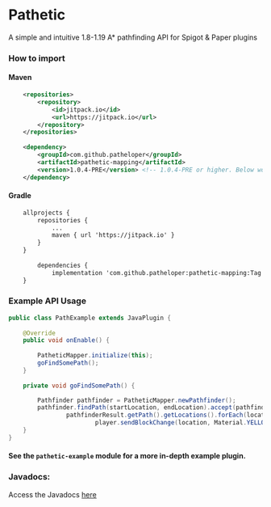 # Pathetic

A simple and intuitive 1.8-1.19 A* pathfinding API for Spigot & Paper plugins 

### How to import

#### Maven
```xml
	<repositories>
		<repository>
		    <id>jitpack.io</id>
		    <url>https://jitpack.io</url>
		</repository>
	</repositories>
 
 	<dependency>
	    <groupId>com.github.patheloper</groupId>
	    <artifactId>pathetic-mapping</artifactId>
	    <version>1.0.4-PRE</version> <!-- 1.0.4-PRE or higher. Below wont work -->
	</dependency>
```

#### Gradle
```xml
	allprojects {
		repositories {
			...
			maven { url 'https://jitpack.io' }
		}
	}
    
    	dependencies {
	        implementation 'com.github.patheloper:pathetic-mapping:Tag'
	}
```

### Example API Usage
```java
public class PathExample extends JavaPlugin {
    
    @Override
    public void onEnable() {
    
        PatheticMapper.initialize(this);
        goFindSomePath();
    }
    
    private void goFindSomePath() {

        Pathfinder pathfinder = PatheticMapper.newPathfinder();
        pathfinder.findPath(startLocation, endLocation).accept(pathfinderResult ->
                pathfinderResult.getPath().getLocations().forEach(location ->
                        player.sendBlockChange(location, Material.YELLOW_STAINED_GLASS.createBlockData())));
    }
}
```

#### See the `pathetic-example` module for a more in-depth example plugin.

### Javadocs:
Access the Javadocs [here](http://patheticdocs.ollieee.xyz/)
